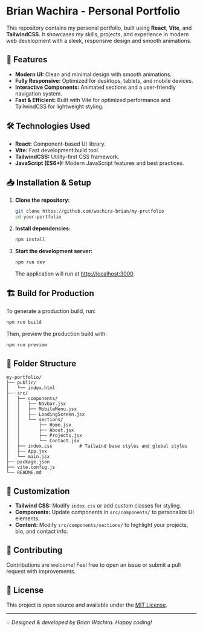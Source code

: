 # Brian Wachira - Personal Portfolio

This repository contains my personal portfolio, built using **React**, **Vite**, and **TailwindCSS**. It showcases my skills, projects, and experience in modern web development with a sleek, responsive design and smooth animations.


## 🚀 Features

- **Modern UI:** Clean and minimal design with smooth animations.
- **Fully Responsive:** Optimized for desktops, tablets, and mobile devices.
- **Interactive Components:** Animated sections and a user-friendly navigation system.
- **Fast & Efficient:** Built with Vite for optimized performance and TailwindCSS for lightweight styling.

## 🛠 Technologies Used

- **React:** Component-based UI library.
- **Vite:** Fast development build tool.
- **TailwindCSS:** Utility-first CSS framework.
- **JavaScript (ES6+):** Modern JavaScript features and best practices.

## 📥 Installation & Setup

1. **Clone the repository:**

   ```bash
   git clone https://github.com/wachira-brian/my-protfolio
   cd your-portfolio
   ```

2. **Install dependencies:**

   ```bash
   npm install
   ```

3. **Start the development server:**

   ```bash
   npm run dev
   ```

   The application will run at [http://localhost:3000](http://localhost:3000).

## 🏗 Build for Production

To generate a production build, run:

```bash
npm run build
```

Then, preview the production build with:

```bash
npm run preview
```

## 📁 Folder Structure

```
my-portfolio/
├── public/
│   └── index.html
├── src/
│   ├── components/
│   │   ├── Navbar.jsx
│   │   ├── MobileMenu.jsx
│   │   ├── LoadingScreen.jsx
│   │   └── sections/
│   │       ├── Home.jsx
│   │       ├── About.jsx
│   │       ├── Projects.jsx
│   │       └── Contact.jsx
│   ├── index.css          # Tailwind base styles and global styles
│   ├── App.jsx
│   └── main.jsx
├── package.json
├── vite.config.js
└── README.md
```

## 🎨 Customization

- **Tailwind CSS:** Modify `index.css` or add custom classes for styling.
- **Components:** Update components in `src/components/` to personalize UI elements.
- **Content:** Modify `src/components/sections/` to highlight your projects, bio, and contact info.

## 🤝 Contributing

Contributions are welcome! Feel free to open an issue or submit a pull request with improvements.

## 📜 License

This project is open source and available under the [MIT License](LICENSE).

---

💡 *Designed & developed by Brian Wachira. Happy coding!*
